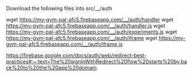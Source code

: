 Download the following files into src/__/auth

wget https://my-gym-pal-afc5.firebaseapp.com/__/auth/handler
wget https://my-gym-pal-afc5.firebaseapp.com/__/auth/handler.js
wget https://my-gym-pal-afc5.firebaseapp.com/__/auth/experiments.js
wget https://my-gym-pal-afc5.firebaseapp.com/__/auth/iframe
wget https://my-gym-pal-afc5.firebaseapp.com/__/auth/iframe.js

https://firebase.google.com/docs/auth/web/redirect-best-practices#:~:text=The%20signInWithRedirect%20flow%20starts%20by,back%20to%20the%20app%20domain.